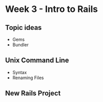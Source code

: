 # Week 3 - Intro to Rails

## Topic ideas
* Gems
* Bundler

## Unix Command Line

* Syntax
* Renaming Files

## New Rails Project
